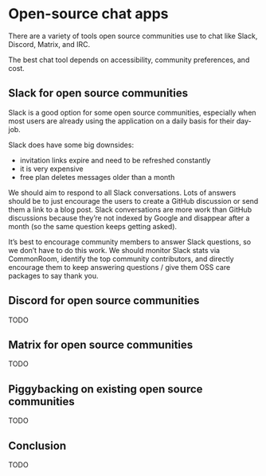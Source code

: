 # Open-source chat apps

There are a variety of tools open source communities use to chat like Slack, Discord, Matrix, and IRC.

The best chat tool depends on accessibility, community preferences, and cost.

## Slack for open source communities

Slack is a good option for some open source communities, especially when most users are already using the application on a daily basis for their day-job.

Slack does have some big downsides:

* invitation links expire and need to be refreshed constantly
* it is very expensive
* free plan deletes messages older than a month

We should aim to respond to all Slack conversations.  Lots of answers should be to just encourage the users to create a GitHub discussion or send them a link to a blog post.  Slack conversations are more work than GitHub discussions because they’re not indexed by Google and disappear after a month (so the same question keeps getting asked).

It’s best to encourage community members to answer Slack questions, so we don’t have to do this work.  We should monitor Slack stats via CommonRoom, identify the top community contributors, and directly encourage them to keep answering questions / give them OSS care packages to say thank you.

## Discord for open source communities

TODO

## Matrix for open source communities

TODO

## Piggybacking on existing open source communities

TODO

## Conclusion

TODO
